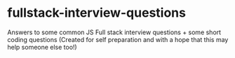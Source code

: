 # fullstack-interview-questions
Answers to some common JS Full stack interview questions + some short coding questions (Created for self preparation and with a hope that this may help someone else too!)
